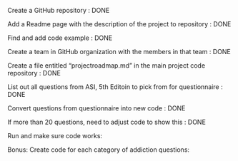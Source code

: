 Create a GitHub repository : DONE

Add a Readme page with the description of the project to repository : DONE

Find and add code example : DONE

Create a team in GitHub organization with the members in that team : DONE

Create a file entitled “projectroadmap.md” in the main project code repository : DONE

List out all questions from ASI, 5th Editoin to pick from for questionnaire : DONE

Convert questions from questionnaire into new code : DONE

If more than 20 questions, need to adjust code to show this : DONE

Run and make sure code works: 

Bonus: Create code for each category of addiction questions: 
